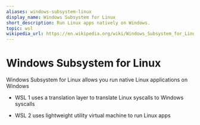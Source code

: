 ```yaml
---
aliases: windows-subsystem-linux
display_name: Windows Subsystem for Linux
short_description: Run Linux apps natively on Windows.
topic: wsl
wikipedia_url: https://en.wikipedia.org/wiki/Windows_Subsystem_for_Linux
---
```


# Windows Subsystem for Linux

Windows Subsystem for Linux allows you run native Linux applications on Windows



- WSL 1 uses a translation layer to translate Linux syscalls to Windows syscalls

- WSL 2 uses lightweight utility virtual machine to run Linux apps
